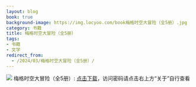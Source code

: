 ```yaml
---
layout: blog
book: true
background-image: https://img.locyoo.com/book梅格时空大冒险（全5册）.jpg
category: 书籍
title: 梅格时空大冒险（全5册）
tags:
- 书籍
- 文学
redirect_from:
  - /2024/03/梅格时空大冒险（全5册）/
---
```

![](https://img.locyoo.com/book梅格时空大冒险（全5册）.jpg)
梅格时空大冒险（全5册）: <a name = "ref1" href="https://url18.ctfile.com/f/50983618-1363199126-3240a4?p=3619">点击下载</a>，访问密码请点击右上方“关于”自行查看
